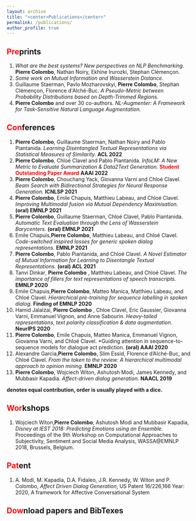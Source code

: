 ```yaml
---
layout: archive
title: "<center>Publications</center>"
permalink: /publications/
author_profile: true
---
```


<span style="color:red">Pre</span>prints
---
1. *What are the best systems? New perspectives on NLP Benchmarking.*  **Pierre Colombo**, Nathan Noiry, Ekhine Irurozki, Stephan Clémençon.
2. *Some work on Mutual Information and Wasserstein Distance.*
3. Guillaume Staerman, Pavlo Mozharovskyi, **Pierre Colombo**, Stephan Clémençon, Florence d'Alché-Buc. *A Pseudo-Metric between Probability Distributions based on Depth-Trimmed Regions.*
4. **Pierre Colombo** and over 30 co-authors. *NL-Augmenter: A Framework for Task-Sensitive Natural Language Augmentation.*




<span style="color:red">Con</span>ferences
---
1. **Pierre Colombo**, Guillaume Staerman, Nathan Noiry and Pablo Piantanida. *Learning Disentangled Textual Representations via Statistical Measures of Similarity.* **ACL 2022** 
2. **Pierre Colombo**, Chloé Clavel and Pablo Piantanida. *InfoLM: A New Metric to Evaluate Summarization & Data2Text Generation.* **<span style="color:red">Student Outstanding Paper Award</span>**   **AAAI 2022**
3. **Pierre Colombo**, Chouchang Yack, Giovanna Varni and Chloé Clavel. *Beam Search with Bidirectional Strategies for Neural Response Generation.* **ICNLSP 2021** 
4. **Pierre Colombo**, Emile Chapuis, Matthieu Labeau, and Chloé Clavel. *Improving Multimodal fusion via Mutual Dependency Maximisation.* **(oral) EMNLP 2021** 
5. **Pierre Colombo**, Guillaume Staerman, Chloé Clavel, Pablo Piantanida. *Automatic Text Evaluation through the Lens of Wasserstein Barycenters.* **(oral) EMNLP 2021** 
6. Emile Chapuis<sup><i class="fas fa-star"></i></sup>,**Pierre Colombo**<sup><i class="fas fa-star"></i></sup>, Matthieu Labeau, and Chloé Clavel. *Code-switched inspired losses for generic spoken dialog representations.* **EMNLP 2021** 
7. **Pierre Colombo**, Pablo Piantanida, and Chloé Clavel. *A Novel Estimator of Mutual Information for Learning to Disentangle Textual Representations.* **(oral) ACL 2021**
8. Tanvi Dinkar<sup><i class="fas fa-star"></i></sup>, **Pierre Colombo** <sup><i class="fas fa-star"></i></sup>, Matthieu Labeau, and Chloé Clavel. *The importance of fillers for text representations of speech transcripts.* **EMNLP 2020** 
9. Emile Chapuis<sup><i class="fas fa-star"></i></sup>,**Pierre Colombo**<sup><i class="fas fa-star"></i></sup>, Matteo Manica, Matthieu Labeau, and Chloé Clavel. *Hierarchical pre-training for sequence labelling in spoken dialog.* **Finding of EMNLP 2020** 
10. Hamid Jalalzai<sup><i class="fas fa-star"></i></sup>, **Pierre Colombo** <sup><i class="fas fa-star"></i></sup>, Chloe Clavel, Eric Gaussier, Giovanna Varni, Emmanuel Vignon, and Anne Sabourin. *Heavy-tailed representations, text polarity classification & data augmentation.* **NeurIPS 2020** 
11. **Pierre Colombo**<sup><i class="fas fa-star"></i></sup>, Emile Chapuis<sup><i class="fas fa-star"></i></sup>, Matteo Manica, Emmanuel Vignon, Giovanna Varni, and Chloé
Clavel. *Guiding attention in sequence-to-sequence models for dialogue act prediction. **(oral) AAAI 2020**
12. Alexandre Garcia<sup><i class="fas fa-star"></i></sup>,**Pierre Colombo**<sup><i class="fas fa-star"></i></sup>, Slim Essid, Florence d’Alché-Buc, and Chloé Clavel. *From the token to the review: A hierarchical multimodal approach to opinion mining.* **EMNLP 2020** 
13. **Pierre Colombo**<sup><i class="fas fa-star"></i></sup>, Wojciech Witon<sup><i class="fas fa-star"></i></sup>, Ashutosh Modi, James Kennedy, and Mubbasir Kapadia. *Affect-driven dialog generation.* **NAACL 2019** 

**<sup><i class="fas fa-star"></i></sup> denotes equal contribution, order is usually played with a dice.**


<span style="color:red">Wor</span>kshops
---
1. Wojciech Witon<sup><i class="fas fa-star"></i></sup>,**Pierre Colombo**<sup><i class="fas fa-star"></i></sup>, Ashutosh Modi and Mubbasir Kapadia, *Disney at IEST 2018: Predicting Emotions using an Ensemble.* Proceedings of the 9th Workshop on Computational Approaches to Subjectivity, Sentiment and Social Media Analysis, WASSA@EMNLP 2018, Brussels, Belgium.





<span style="color:red">Pat</span>ent
---
1.  A. Modi, M. Kapadia, D.A. Fidaleo, J.R. Kennedy, W. Witon and P. Colombo, *Affect Driven Dialog Generation*, US Patent 16/226,166
Year: 2020, A framework for Affective Conversational System


<span style="color:red">Dow</span>nload papers and BibTexes
---
<script src="https://bibbase.org/show?bib=https://dblp.org/pid/229/3167.bib&jsonp=1"></script>


